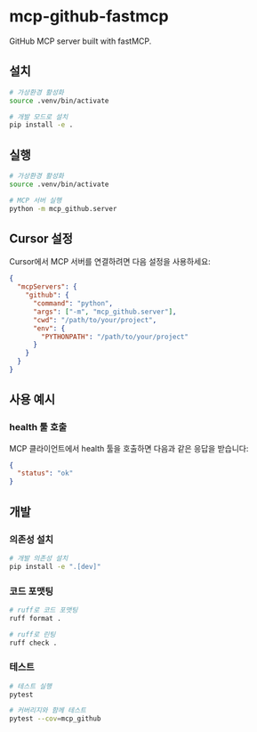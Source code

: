 # mcp-github-fastmcp

GitHub MCP server built with fastMCP.

## 설치

```bash
# 가상환경 활성화
source .venv/bin/activate

# 개발 모드로 설치
pip install -e .
```

## 실행

```bash
# 가상환경 활성화
source .venv/bin/activate

# MCP 서버 실행
python -m mcp_github.server
```

## Cursor 설정

Cursor에서 MCP 서버를 연결하려면 다음 설정을 사용하세요:

```json
{
  "mcpServers": {
    "github": {
      "command": "python",
      "args": ["-m", "mcp_github.server"],
      "cwd": "/path/to/your/project",
      "env": {
        "PYTHONPATH": "/path/to/your/project"
      }
    }
  }
}
```

## 사용 예시

### health 툴 호출

MCP 클라이언트에서 health 툴을 호출하면 다음과 같은 응답을 받습니다:

```json
{
  "status": "ok"
}
```

## 개발

### 의존성 설치

```bash
# 개발 의존성 설치
pip install -e ".[dev]"
```

### 코드 포맷팅

```bash
# ruff로 코드 포맷팅
ruff format .

# ruff로 린팅
ruff check .
```

### 테스트

```bash
# 테스트 실행
pytest

# 커버리지와 함께 테스트
pytest --cov=mcp_github
```


